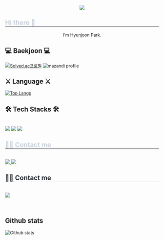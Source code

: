 <div align="center">
    <img src="https://capsule-render.vercel.app/api?type=rect&color=0:ff0000,100:361ef1&height=120&text=😃&animation=fadeIn&fontColor=ffffff&fontSize=50" />
</div>
<div style="text-align: left;">
    <h2 style="border-bottom: 1px solid #21262d; color: #c9d1d9;">Hi there 👋</h2>
    <p align="center">I'm Hyunjoon Park.</p>
</div>

## 💻 Baekjoon 💻
[![Solved.ac프로필](http://mazassumnida.wtf/api/v2/generate_badge?boj=junippini83)](https://solved.ac/junippini83)
![mazandi profile](http://mazandi.herokuapp.com/api?handle=junippini83&theme=dark)

## ⚔️ Language ⚔️ 
[![Top Langs](https://github-readme-stats.vercel.app/api/top-langs/?username=Hyunjoon83&langs_count=8)](https://github.com/Hyunjoon83/github-readme-stats)

## 🛠️ Tech Stacks 🛠️
<br>
<div style="text-align: left;">
    <img src="https://img.shields.io/badge/C++-00599C?style=flat&logo=C%2B%2B&logoColor=white">
    <img src="https://img.shields.io/badge/Python-3776AB?style=flat&logo=Python&logoColor=white">
    <img src="https://img.shields.io/badge/C-A8B9CC?style=flat&logo=C&logoColor=white">
</div>

<div style="text-align: left;">
    <h2 style="border-bottom: 1px solid #21262d; color: #c9d1d9;">🧑‍💻 Contact me</h2>
    <br>
    <div style="text-align: left;">
        <a href="https://www.instagram.com/hjpark_83">
            <img src="https://img.shields.io/badge/Instagram-E4405F?style=flat&logo=Instagram&logoColor=white&link=https://www.instagram.com/hjpark_83">
        </a>
        <a href="https://velog.io/@hyunjoon0803">
            <img src="https://img.shields.io/badge/Velog-20C997?style=flat&logo=Velog&logoColor=white&link=https://velog.io/@hyunjoon0803">
        </a>
        <div style="text-align: left;">
    <h2 style="border-bottom: 1px solid #d8dee4; color: #282d33;"> 🧑‍💻 Contact me </h2> <br> 
    <div style="text-align: left;"> <a href=mailto:https://mail.google.com/mail/u/0/?tab=rm&ogbl#inbox> <img src="https://img.shields.io/badge/Gmail-EA4335?style=for-the-badge&logo=Gmail&logoColor=white&link=mailto:https://mail.google.com/mail/u/0/?tab=rm&ogbl#inbox"> </a>
          </div>  <br> 
    <div style="text-align: left;">  </div> 
    </div>
    </a>
    </div>
    <br>
</div>

## Github stats
![Github stats](https://github-readme-stats.vercel.app/api?username=Hyunjoon83&theme=vue&show_icons=true)
